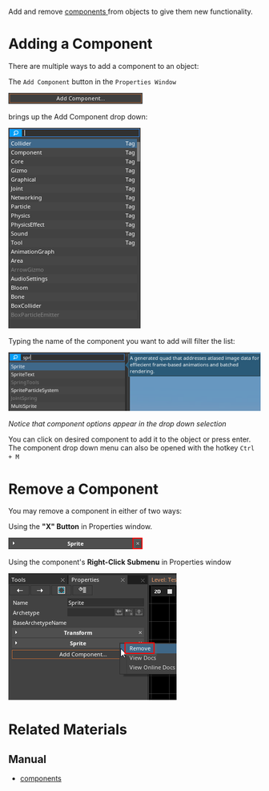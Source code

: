 Add and remove [ components  ](https://github.com/ZilchEngine/ZilchDocs/blob/master/zilch_editor_documentation/zilchmanual/architecture/components.markdown) from objects to give them new functionality.

 # Adding a Component
There are multiple ways to add a component to an object:

The `Add Component` button in the `Properties Window`



![image](https://raw.githubusercontent.com/ZilchEngine/ZilchFiles/master/doc_files/47099.png)


brings up the Add Component drop down:



![image](https://raw.githubusercontent.com/ZilchEngine/ZilchFiles/master/doc_files/47103.png)


 Typing the name of the component you want to add will filter the list:



![image](https://raw.githubusercontent.com/ZilchEngine/ZilchFiles/master/doc_files/47105.png)


*Notice that component options appear in the drop down selection*


You can click on desired component to add it to the object or press enter. The component drop down menu can also be opened with the hotkey `Ctrl + M`

 # Remove a Component
You may remove a component in either of two ways:

Using the **"X" Button** in Properties window.


![image](https://raw.githubusercontent.com/ZilchEngine/ZilchFiles/master/doc_files/47111.png)


Using the component's **Right-Click Submenu** in Properties window


![RemoveComponent](https://raw.githubusercontent.com/ZilchEngine/ZilchFiles/master/doc_files/47427.png)


 # Related Materials
 ## Manual
- [components](https://github.com/ZilchEngine/ZilchDocs/blob/master/zilch_editor_documentation/zilchmanual/architecture/components.markdown) 

 